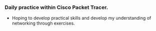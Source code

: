 ### Daily practice within Cisco Packet Tracer.

- Hoping to develop practical skills and develop my understanding of networking through exercises.
